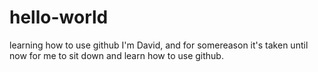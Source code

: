 # hello-world
learning how to use github
I'm David, and for somereason it's taken until now for me to sit down and learn how to use github.
